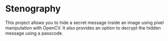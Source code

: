 # Stenography
This project allows you to hide a secret message inside an image using pixel manipulation with OpenCV. It also provides an option to decrypt the hidden message using a passcode.
